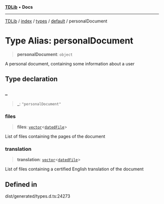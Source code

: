 [**TDLib**](../../../../../../README.md) • **Docs**

***

[TDLib](../../../../../../modules.md) / [index](../../../../../README.md) / [types](../../../README.md) / [default](../README.md) / personalDocument

# Type Alias: personalDocument

> **personalDocument**: `object`

A personal document, containing some information about a user

## Type declaration

### \_

> **\_**: `"personalDocument"`

### files

> **files**: [`vector`](vector.md)\<[`datedFile`](datedFile-1.md)\>

List of files containing the pages of the document

### translation

> **translation**: [`vector`](vector.md)\<[`datedFile`](datedFile-1.md)\>

List of files containing a certified English translation of the document

## Defined in

dist/generated/types.d.ts:24273
